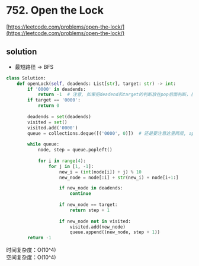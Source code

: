 # 752. Open the Lock
[https://leetcode.com/problems/open-the-lock/](https://leetcode.com/problems/open-the-lock/)


## solution

- 最短路径 -> BFS

```python
class Solution:
    def openLock(self, deadends: List[str], target: str) -> int: 
        if '0000' in deadends:
            return -1  # 注意, 如果把deadend和target的判断放在pop后面判断，反而避免杜绝了该问题？
        if target == '0000':
            return 0
        
        deadends = set(deadends)
        visited = set()
        visited.add('0000')
        queue = collections.deque([('0000', 0)])  # 还是要注意这里两层, append时一层
        
        while queue:
            node, step = queue.popleft()     
          
            for i in range(4):
                for j in [1, -1]:
                    new_i = (int(node[i]) + j) % 10
                    new_node = node[:i] + str(new_i) + node[i+1:]

                    if new_node in deadends:
                        continue
                    
                    if new_node == target:
                        return step + 1
                    
                    if new_node not in visited:
                        visited.add(new_node)
                        queue.append((new_node, step + 1))
        return -1
```
时间复杂度：O(10^4) <br>
空间复杂度：O(10^4)
